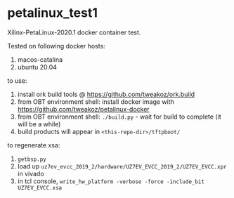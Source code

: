 # petalinux_test1
Xilinx-PetaLinux-2020.1 docker container test.

Tested on following docker hosts:
 1. macos-catalina
 2. ubuntu 20.04 

to use:
1. install ork build tools @ https://github.com/tweakoz/ork.build
2. from OBT environment shell: install docker image with https://github.com/tweakoz/petalinux-docker
3. from OBT environment shell: ```./build.py``` - wait for build to complete (it will be a while)
4. build products will appear in ```<this-repo-dir>/tftpboot/```

to regenerate xsa:
1. ```getbsp.py```
2. load up ```uz7ev_evcc_2019_2/hardware/UZ7EV_EVCC_2019_2/UZ7EV_EVCC.xpr``` in vivado
3. in tcl console, ```write_hw_platform -verbose -force -include_bit UZ7EV_EVCC.xsa```
